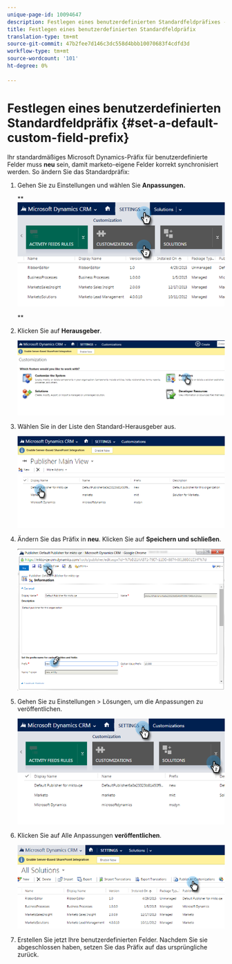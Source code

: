 ```yaml
---
unique-page-id: 10094647
description: Festlegen eines benutzerdefinierten Standardfeldpräfixes - Marketing to Docs - Produktdokumentation
title: Festlegen eines benutzerdefinierten Standardfeldpräfix
translation-type: tm+mt
source-git-commit: 47b2fee7d146c3dc558d4bbb10070683f4cdfd3d
workflow-type: tm+mt
source-wordcount: '101'
ht-degree: 0%

---
```



# Festlegen eines benutzerdefinierten Standardfeldpräfix {#set-a-default-custom-field-prefix}

Ihr standardmäßiges Microsoft Dynamics-Präfix für benutzerdefinierte Felder muss **neu** sein, damit marketo-eigene Felder korrekt synchronisiert werden. So ändern Sie das Standardpräfix:

1. Gehen Sie zu Einstellungen und wählen Sie **Anpassungen.**

   ** ![](assets/image2015-10-9-11-3a18-3a8.png)

   **

1. Klicken Sie auf **Herausgeber**.

   ![](assets/image2015-10-9-11-3a19-3a39.png)

1. Wählen Sie in der Liste den Standard-Herausgeber aus.

   ![](assets/image2015-10-9-11-3a2-3a45.png)

1. Ändern Sie das Präfix in **neu**. Klicken Sie auf **Speichern und schließen**.

   ![](assets/image2015-10-9-11-3a9-3a17.png)

1. Gehen Sie zu Einstellungen > Lösungen, um die Anpassungen zu veröffentlichen.

   ![](assets/image2015-10-9-11-3a12-3a43.png)

1. Klicken Sie auf Alle Anpassungen **veröffentlichen**.

   ![](assets/image2015-10-9-11-3a14-3a42.png)

1. Erstellen Sie jetzt Ihre benutzerdefinierten Felder. Nachdem Sie sie abgeschlossen haben, setzen Sie das Präfix auf das ursprüngliche zurück.

